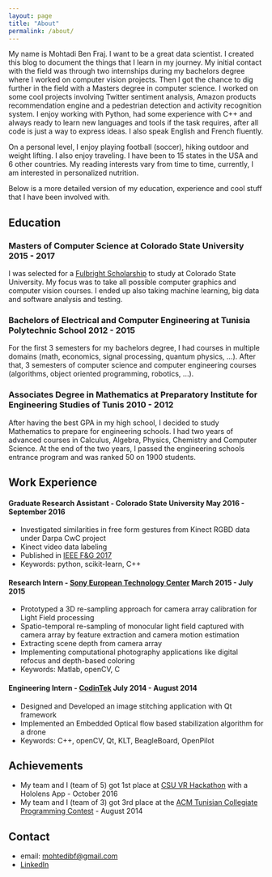 ```yaml
---
layout: page
title: "About"
permalink: /about/
---
```


My name is Mohtadi Ben Fraj. I want to be a great data scientist. I created this blog to document the things that I learn in my journey. My initial contact with the field was through two internships during my bachelors degree where I worked on computer vision projects. Then I got the chance to dig further in the field with a Masters degree in computer science. I worked on some cool projects involving Twitter sentiment analysis, Amazon products recommendation engine and a pedestrian detection and activity recognition system. I enjoy working with Python, had some experience with C++ and always ready to learn new languages and tools if the task requires, after all code is just a way to express ideas. I also speak English and French fluently.

On a personal level, I enjoy playing football (soccer), hiking outdoor and weight lifting. I also enjoy traveling. I have been to 15 states in the USA and 6 other countries. My reading interests vary from time to time, currently, I am interested in personalized nutrition.

Below is a more detailed version of my education, experience and cool stuff that I have been involved with.

## Education

### Masters of Computer Science at Colorado State University 2015 - 2017

I was selected for a [Fulbright Scholarship](https://www.cies.org/about-us/what-fulbright) to study at Colorado State University. My focus was to take all possible computer graphics and computer vision courses. I ended up also taking machine learning, big data and software analysis and testing.

### Bachelors of Electrical and Computer Engineering at Tunisia Polytechnic School 2012 - 2015

For the first 3 semesters for my bachelors degree, I had courses in multiple domains (math, economics, signal processing, quantum physics, ...). After that, 3 semesters of computer science and computer engineering courses (algorithms, object oriented programming, robotics, ...).

### Associates Degree in Mathematics at Preparatory Institute for Engineering Studies of Tunis 2010 - 2012

After having the best GPA in my high school, I decided to study Mathematics to prepare for engineering schools. I had two years of advanced courses in Calculus, Algebra, Physics, Chemistry and Computer Science. At the end of the two years, I passed the engineering schools entrance program and was ranked 50 on 1900 students.

## Work Experience

#### Graduate Research Assistant - Colorado State University May 2016 - September 2016
- Investigated similarities in free form gestures from Kinect RGBD data under Darpa CwC project
- Kinect video data labeling
- Published in [IEEE F&G 2017](http://www.cs.colostate.edu/~draper/papers/wang_fg17.pdf)
- Keywords: python, scikit-learn, C++


#### Research Intern - [Sony European Technology Center](http://www.stuttgart.sony.de/home/departments/eutec0.html) March 2015 - July 2015
- Prototyped a 3D re-sampling approach for camera array calibration for Light Field processing
- Spatio-temporal re-sampling of monocular light field captured with camera array by feature extraction and camera motion estimation
- Extracting scene depth from camera array
- Implementing computational photography applications like digital refocus and depth-based coloring
- Keywords: Matlab, openCV, C


#### Engineering Intern - [CodinTek](https://www.linkedin.com/company/codintek/) July 2014 - August 2014
- Designed and Developed an image stitching application with Qt framework
- Implemented an Embedded Optical flow based stabilization algorithm for a drone
- Keywords: C++, openCV, Qt, KLT, BeagleBoard, OpenPilot

## Achievements
- My team and I (team of 5) got 1st place at [CSU VR Hackathon](https://vpr.colostate.edu/virtualreality/hackathon/) with a Hololens App - October 2016
- My team and I (team of 3) got 3rd place at the [ACM Tunisian Collegiate Programming Contest](https://icpc.baylor.edu/) - August 2014

## Contact
- email: mohtedibf@gmail.com
- [LinkedIn](https://www.linkedin.com/in/mohtadibenfraj)
